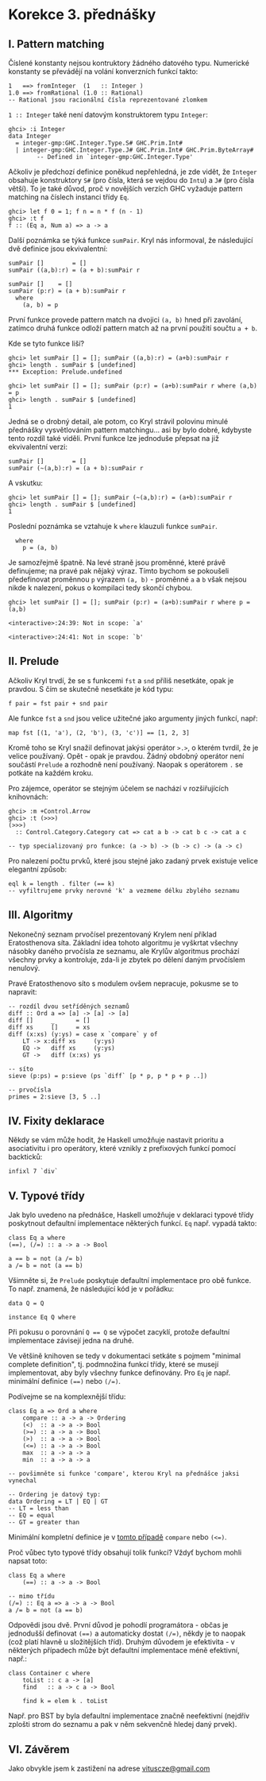 Korekce 3. přednášky
====================

I. Pattern matching
-------------------

Číslené konstanty nejsou kontruktory žádného datového typu. Numerické konstanty se převádějí na volání konverzních funkcí takto:

    1   ==> fromInteger  (1   :: Integer )
    1.0 ==> fromRational (1.0 :: Rational)
    -- Rational jsou racionální čísla reprezentované zlomkem

`1 :: Integer` také není datovým konstruktorem typu `Integer`:

    ghci> :i Integer
    data Integer
      = integer-gmp:GHC.Integer.Type.S# GHC.Prim.Int#
      | integer-gmp:GHC.Integer.Type.J# GHC.Prim.Int# GHC.Prim.ByteArray#
            -- Defined in `integer-gmp:GHC.Integer.Type'

Ačkoliv je předchozí definice poněkud nepřehledná, je zde vidět, že `Integer` obsahuje konstruktory `S#` (pro čísla, která se vejdou do `Int`u) a `J#` (pro čísla větší). To je také důvod, proč v novějších verzích GHC vyžaduje pattern matching na číslech instanci třídy `Eq`.

    ghci> let f 0 = 1; f n = n * f (n - 1)
    ghci> :t f
    f :: (Eq a, Num a) => a -> a

Další poznámka se týká funkce `sumPair`. Kryl nás informoval, že následující dvě definice jsou ekvivalentní:

    sumPair []        = []
    sumPair ((a,b):r) = (a + b):sumPair r

    sumPair []    = []
    sumPair (p:r) = (a + b):sumPair r
      where
        (a, b) = p

První funkce provede pattern match na dvojici `(a, b)` hned při zavolání, zatímco druhá funkce odloží pattern match až na první použití součtu `a + b`.

Kde se tyto funkce liší?

    ghci> let sumPair [] = []; sumPair ((a,b):r) = (a+b):sumPair r
    ghci> length . sumPair $ [undefined]
    *** Exception: Prelude.undefined

    ghci> let sumPair [] = []; sumPair (p:r) = (a+b):sumPair r where (a,b) = p
    ghci> length . sumPair $ [undefined]
    1

Jedná se o drobný detail, ale potom, co Kryl strávil polovinu minulé přednášky vysvětlováním pattern matchingu... asi by bylo dobré, kdybyste tento rozdíl také viděli. První funkce lze jednoduše přepsat na již ekvivalentní verzi:

    sumPair []        = []
    sumPair (~(a,b):r) = (a + b):sumPair r

A vskutku:

    ghci> let sumPair [] = []; sumPair (~(a,b):r) = (a+b):sumPair r
    ghci> length . sumPair $ [undefined]
    1

Poslední poznámka se vztahuje k `where` klauzuli funkce `sumPair`.

      where
        p = (a, b)

Je samozřejmě špatně. Na levé straně jsou proměnné, které právě definujeme; na pravé pak nějaký výraz. Tímto bychom se pokoušeli předefinovat proměnnou `p` výrazem `(a, b)` - proměnné `a` a `b` však nejsou nikde k nalezení, pokus o kompilaci tedy skončí chybou.

    ghci> let sumPair [] = []; sumPair (p:r) = (a+b):sumPair r where p = (a,b)

    <interactive>:24:39: Not in scope: `a'

    <interactive>:24:41: Not in scope: `b'

II. Prelude
-----------

Ačkoliv Kryl trvdí, že se s funkcemi `fst` a `snd` příliš nesetkáte, opak je pravdou. S čím se skutečně nesetkáte je kód typu:

    f pair = fst pair + snd pair

Ale funkce `fst` a `snd` jsou velice užitečné jako argumenty jiných funkcí, např:

    map fst [(1, 'a'), (2, 'b'), (3, 'c')] == [1, 2, 3]

Kromě toho se Kryl snažil definovat jakýsi operátor `>.>`, o kterém tvrdil, že je velice používaný. Opět - opak je pravdou. Žádný obdobný operátor není součástí `Prelude` a rozhodně není používaný. Naopak s operátorem `.` se potkáte na každém kroku.

Pro zájemce, operátor se stejným účelem se nachází v rozšiřujících knihovnách:

    ghci> :m +Control.Arrow
    ghci> :t (>>>)
    (>>>)
      :: Control.Category.Category cat => cat a b -> cat b c -> cat a c

    -- typ specializovaný pro funkce: (a -> b) -> (b -> c) -> (a -> c)

Pro nalezení počtu prvků, které jsou stejné jako zadaný prvek existuje velice elegantní způsob:

    eql k = length . filter (== k)
    -- vyfiltrujeme prvky nerovné 'k' a vezmeme délku zbylého seznamu

III. Algoritmy
--------------

Nekonečný seznam prvočísel prezentovaný Krylem není příklad Eratosthenova síta. Základní idea tohoto algoritmu je vyškrtat všechny násobky daného prvočísla ze seznamu, ale Krylův algoritmus prochází všechny prvky a kontroluje, zda-li je zbytek po dělení daným prvočíslem nenulový.

Pravé Eratosthenovo síto s modulem ovšem nepracuje, pokusme se to napravit:

    -- rozdíl dvou setříděných seznamů
    diff :: Ord a => [a] -> [a] -> [a]
    diff []     _      = []
    diff xs     []     = xs
    diff (x:xs) (y:ys) = case x `compare` y of
        LT -> x:diff xs     (y:ys)
        EQ ->   diff xs     (y:ys)
        GT ->   diff (x:xs) ys

    -- síto
    sieve (p:ps) = p:sieve (ps `diff` [p * p, p * p + p ..])

    -- prvočísla
    primes = 2:sieve [3, 5 ..]

IV. Fixity deklarace
--------------------

Někdy se vám může hodit, že Haskell umožňuje nastavit prioritu a asociativitu i pro operátory, které vznikly z prefixových funkcí pomocí backticků:

    infixl 7 `div`

V. Typové třídy
---------------

Jak bylo uvedeno na přednášce, Haskell umožňuje v deklaraci typové třídy poskytnout defaultní implementace některých funkcí. `Eq` např. vypadá takto:

    class Eq a where
    (==), (/=) :: a -> a -> Bool

    a == b = not (a /= b)
    a /= b = not (a == b)

Všimněte si, že `Prelude` poskytuje defaultní implementace pro obě funkce. To např. znamená, že následující kód je v pořádku:

    data Q = Q

    instance Eq Q where

Při pokusu o porovnání `Q == Q` se výpočet zacyklí, protože defaultní implementace závisejí jedna na druhé.

Ve většině knihoven se tedy v dokumentaci setkáte s pojmem "minimal complete definition", tj. podmnožina funkcí třídy, které se musejí implementovat, aby byly všechny funkce definovány. Pro `Eq` je např. minimální definice `(==)` nebo `(/=)`.

Podívejme se na komplexnější třídu:

    class Eq a => Ord a where
        compare :: a -> a -> Ordering
        (<)  :: a -> a -> Bool
        (>=) :: a -> a -> Bool
        (>)  :: a -> a -> Bool
        (<=) :: a -> a -> Bool
        max  :: a -> a -> a
        min  :: a -> a -> a

    -- povšimněte si funkce 'compare', kterou Kryl na přednášce jaksi vynechal

    -- Ordering je datový typ:
    data Ordering = LT | EQ | GT
    -- LT = less than
    -- EQ = equal
    -- GT = greater than

Minimální kompletní definice je v [tomto případě](http://www.haskell.org/ghc/docs/latest/html/libraries/base/Prelude.html#t:Ord) `compare` nebo `(<=)`.

Proč vůbec tyto typové třídy obsahují tolik funkcí? Vždyť bychom mohli napsat toto:

    class Eq a where
        (==) :: a -> a -> Bool

    -- mimo třídu
    (/=) :: Eq a => a -> a -> Bool
    a /= b = not (a == b)

Odpovědi jsou dvě. První důvod je pohodlí programátora - občas je jednodušší definovat `(==)` a automaticky dostat `(/=)`, někdy je to naopak (což platí hlavně u složitějších tříd). Druhým důvodem je efektivita - v některých případech může být defaultní implementace méně efektivní, např.:

    class Container c where
        toList :: c a -> [a]
        find   :: a -> c a -> Bool

        find k = elem k . toList

Např. pro BST by byla defaultní implementace značně neefektivní (nejdřív zplošti strom do seznamu a pak v něm sekvenčně hledej daný prvek).

VI. Závěrem
-----------

Jako obvykle jsem k zastižení na adrese vituscze@gmail.com
